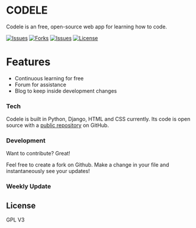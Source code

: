 # CODELE

Codele is an free, open-source web app for learning how to code.

[![Issues](https://img.shields.io/github/issues/douugbr/codele)](https://github.com/douugbr/codele/issues) [![Forks](https://img.shields.io/github/forks/douugbr/codele)][myrepo] [![Issues](https://img.shields.io/github/stars/douugbr/codele)][myrepo] [![License](https://img.shields.io/github/license/douugbr/codele)](https://opensource.org/licenses/gpl-3.0.html)

# Features

  - Continuous learning for free
  - Forum for assistance
  - Blog to keep inside development changes

### Tech

Codele is built in Python, Django, HTML and CSS currently.
Its code is open source with a [public repository][myrepo] on GitHub.

### Development

Want to contribute? Great!

Feel free to create a fork on Github.
Make a change in your file and instantaneously see your updates!

### Weekly Update

License
----

GPL V3


[//]: #

   [myrepo]: <https://github.com/douugbr/codele>
